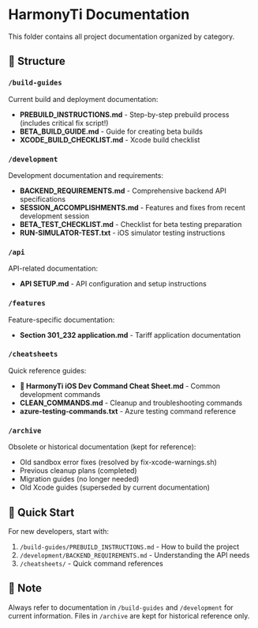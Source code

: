 # HarmonyTi Documentation

This folder contains all project documentation organized by category.

## 📁 Structure

### `/build-guides`

Current build and deployment documentation:

- **PREBUILD_INSTRUCTIONS.md** - Step-by-step prebuild process (includes critical fix script!)
- **BETA_BUILD_GUIDE.md** - Guide for creating beta builds
- **XCODE_BUILD_CHECKLIST.md** - Xcode build checklist

### `/development`

Development documentation and requirements:

- **BACKEND_REQUIREMENTS.md** - Comprehensive backend API specifications
- **SESSION_ACCOMPLISHMENTS.md** - Features and fixes from recent development session
- **BETA_TEST_CHECKLIST.md** - Checklist for beta testing preparation
- **RUN-SIMULATOR-TEST.txt** - iOS simulator testing instructions

### `/api`

API-related documentation:

- **API SETUP.md** - API configuration and setup instructions

### `/features`

Feature-specific documentation:

- **Section 301_232 application.md** - Tariff application documentation

### `/cheatsheets`

Quick reference guides:

- **📱 HarmonyTi iOS Dev Command Cheat Sheet.md** - Common development commands
- **CLEAN_COMMANDS.md** - Cleanup and troubleshooting commands
- **azure-testing-commands.txt** - Azure testing command reference

### `/archive`

Obsolete or historical documentation (kept for reference):

- Old sandbox error fixes (resolved by fix-xcode-warnings.sh)
- Previous cleanup plans (completed)
- Migration guides (no longer needed)
- Old Xcode guides (superseded by current documentation)

## 🚀 Quick Start

For new developers, start with:

1. `/build-guides/PREBUILD_INSTRUCTIONS.md` - How to build the project
2. `/development/BACKEND_REQUIREMENTS.md` - Understanding the API needs
3. `/cheatsheets/` - Quick command references

## 📝 Note

Always refer to documentation in `/build-guides` and `/development` for current information.
Files in `/archive` are kept for historical reference only.
